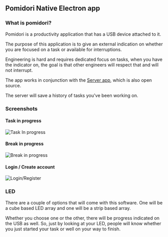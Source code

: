 ## Pomidori Native Electron app

### What is pomidori?

Pomidori is a productivity application that has a USB device attached to it.

The purpose of this application is to give an external indication on whether you are focused on a task or available for interruptions.

Engineering is hard and requires dedicated focus on tasks, when you have the indicator on, the goal is that other engineers will respect that and will not interrupt.

The app works in conjunction with the [Server app](https://github.com/fullstack-network/pomidori-server), which is also open source.

The server will save a history of tasks you've been working on.

### Screenshots

#### Task in progress

![Task In progress](http://assets.avi.io/2017-07-17_22-gsf5p.png)

#### Break in progress

![Break in progress](http://assets.avi.io/2017-07-17_22-p257u.png)


#### Login / Create account

![Login/Register](http://assets.avi.io/2017-07-16_20-r0jch.png)

### LED

There are a couple of options that will come with this software. One will be a cube based LED array and one will be a strip based array.

Whether you choose one or the other, there will be progress indicated on the USB as well. So, just by looking at your LED, people will know whether you just started your task or well on your way to finish.
